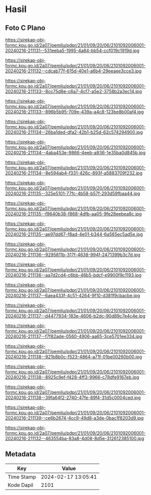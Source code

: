 # Hasil

## Foto C Plano

https://sirekap-obj-formc.kpu.go.id/2a07/pemilu/pdpr/21/01/09/20/06/2101092006001-20240216-211131--531eeba5-1995-4a84-bb54-ccf019c1919d.jpg

https://sirekap-obj-formc.kpu.go.id/2a07/pemilu/pdpr/21/01/09/20/06/2101092006001-20240216-211132--cdcab77f-615d-40e1-a6b4-29eeaee3cce3.jpg

https://sirekap-obj-formc.kpu.go.id/2a07/pemilu/pdpr/21/01/09/20/06/2101092006001-20240216-211133--8cc75d8e-c6a7-4cf7-a5e2-3758b2a3ec14.jpg

https://sirekap-obj-formc.kpu.go.id/2a07/pemilu/pdpr/21/01/09/20/06/2101092006001-20240216-211133--896b5b95-709e-439a-a4c8-123be8b00af4.jpg

https://sirekap-obj-formc.kpu.go.id/2a07/pemilu/pdpr/21/01/09/20/06/2101092006001-20240216-211134--26ba1ded-dfa2-42b1-b25d-62c574294900.jpg

https://sirekap-obj-formc.kpu.go.id/2a07/pemilu/pdpr/21/01/09/20/06/2101092006001-20240216-211134--4aba453e-9866-4eeb-a936-1e35ba0d845b.jpg

https://sirekap-obj-formc.kpu.go.id/2a07/pemilu/pdpr/21/01/09/20/06/2101092006001-20240216-211134--8e594ab4-f331-426c-893f-a5883709f232.jpg

https://sirekap-obj-formc.kpu.go.id/2a07/pemilu/pdpr/21/01/09/20/06/2101092006001-20240216-211135--325e5101-77fc-4b58-b57f-293d59fbaa44.jpg

https://sirekap-obj-formc.kpu.go.id/2a07/pemilu/pdpr/21/01/09/20/06/2101092006001-20240216-211135--f9640b38-f868-4dfb-aa05-9fe28eebea8c.jpg

https://sirekap-obj-formc.kpu.go.id/2a07/pemilu/pdpr/21/01/09/20/06/2101092006001-20240216-211135--ae97dd67-f8ad-4e01-b344-6a565ec5ad5e.jpg

https://sirekap-obj-formc.kpu.go.id/2a07/pemilu/pdpr/21/01/09/20/06/2101092006001-20240216-211136--9295811b-317f-4638-994f-2471399b3c7d.jpg

https://sirekap-obj-formc.kpu.go.id/2a07/pemilu/pdpr/21/01/09/20/06/2101092006001-20240216-211136--aa7d2cd4-c6bb-46b5-bdcf-e9900f9c1193.jpg

https://sirekap-obj-formc.kpu.go.id/2a07/pemilu/pdpr/21/01/09/20/06/2101092006001-20240216-211137--6aea433f-4c51-4264-9f10-d381f9cbacbe.jpg

https://sirekap-obj-formc.kpu.go.id/2a07/pemilu/pdpr/21/01/09/20/06/2101092006001-20240216-211137--d4477934-183e-4606-b2dc-90d89c7e4c4e.jpg

https://sirekap-obj-formc.kpu.go.id/2a07/pemilu/pdpr/21/01/09/20/06/2101092006001-20240216-211137--f7f82ade-0560-4906-aa65-3ce5701ee334.jpg

https://sirekap-obj-formc.kpu.go.id/2a07/pemilu/pdpr/21/01/09/20/06/2101092006001-20240216-211138--921b8b0c-f523-4864-a71f-01be00260b00.jpg

https://sirekap-obj-formc.kpu.go.id/2a07/pemilu/pdpr/21/01/09/20/06/2101092006001-20240216-211138--8925c9ef-f428-4ff3-9966-c78dfe9167eb.jpg

https://sirekap-obj-formc.kpu.go.id/2a07/pemilu/pdpr/21/01/09/20/06/2101092006001-20240216-211138--39fa64f2-2740-47fe-89f4-31d5c0004ced.jpg

https://sirekap-obj-formc.kpu.go.id/2a07/pemilu/pdpr/21/01/09/20/06/2101092006001-20240216-211139--ce6b2674-4cc9-49d8-a3de-0bac1f8203d9.jpg

https://sirekap-obj-formc.kpu.go.id/2a07/pemilu/pdpr/21/01/09/20/06/2101092006001-20240216-211132--463554ba-83a8-4d08-8d5e-312612385100.jpg


## Metadata

| Key        | Value               |
| ---------- | ------------------- |
| Time Stamp | 2024-02-17 13:05:41 |
| Kode Dapil | 2101                |



